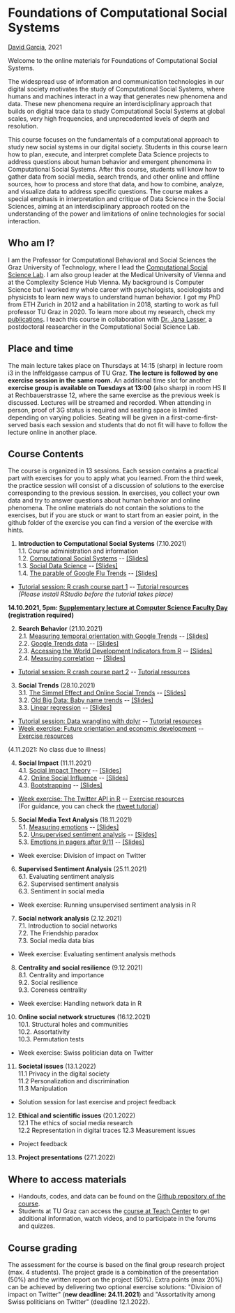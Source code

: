 # Foundations of Computational Social Systems
[David Garcia](http://dgarcia.eu), 2021

Welcome to the online materials for Foundations of Computational Social Systems.

The widespread use of information and communication technologies in our digital society motivates the study of Computational Social Systems, where humans and machines interact in a way that generates new phenomena and data. These new phenomena require an interdisciplinary approach that builds on digital trace data to study Computational Social Systems at global scales, very high frequencies, and unprecedented levels of depth and resolution.

This course focuses on the fundamentals of a computational approach to study new social systems in our digital society. Students in this course learn how to plan, execute, and interpret complete Data Science projects to address questions about human behavior and emergent phenomena in Computational Social Systems. After this course, students will know how to gather data from social media, search trends, and other online and offline sources, how to process and store that data, and how to combine, analyze, and visualize data to address specific questions. The course makes a special emphasis in interpretation and critique of Data Science in the Social Sciences, aiming at an interdisciplinary approach rooted on the understanding of the power and limitations of online technologies for social interaction.

## Who am I?

I am the Professor for Computational Behavioral and Social Sciences the Graz University of Technology, where I lead the [Computational Social Science Lab](http://www.csslab.at). I am also group leader at the Medical University of Vienna and at the Complexity Science Hub Vienna. My background is Computer Science but I worked my whole career with psychologists, sociologists and physicists to learn new ways to understand human behavior. I got my PhD from ETH Zurich in 2012 and a habilitation in 2018, starting to work as full professor TU Graz in 2020. To learn more about my research, check my [publications](https://dgarcia.eu/full-publication-list/). I teach this course in collaboration with [Dr. Jana Lasser](https://janalasser.at/), a postdoctoral reasearcher in the Computational Social Science Lab.

## Place and time

The main lecture takes place on Thursdays at 14:15 (sharp) in lecture room i3 in the Inffeldgasse campus of TU Graz. **The lecture is followed by one exercise session in the same room.** An additional time slot for another **exercise group is available on Tuesdays at 13:00** (also sharp) in room HS II at Rechbauerstrasse 12, where the same exercise as the previous week is discussed. Lectures will be streamed and recorded. When attending in person, proof of 3G status is required and seating space is limited depending on varying policies. Seating will be given in a first-come-first-served basis each session and students that do not fit will have to follow the lecture online in another place.

## Course Contents

The course is organized in 13 sessions. Each session contains a practical part with exercises for you to apply what you learned. From the third week, the practice session will consist of a discussion of solutions to the exercise corresponding to the previous session. In exercises, you collect your own data and try to answer questions about human behavior and online phenomena. The online materials do not contain the solutions to the exercises, but if you are stuck or want to start from an easier point, in the github folder of the exercise you can find a version of the exercise with hints.

1. **Introduction to Computational Social Systems**  (7.10.2021)  
1.1. Course administration and information  
1.2. [Computational Social Systems](https://dgarcia-eu.github.io/FoundationsOfCSS/01_Introduction/011_ComputationalSocialSystems/ComputationalSocialSystems) -- [[Slides]](https://dgarcia-eu.github.io/FoundationsOfCSS/01_Introduction/011_ComputationalSocialSystems/Slides/ComputationalSocialSystems_Slides.html)  
1.3. [Social Data Science](https://dgarcia-eu.github.io/FoundationsOfCSS/01_Introduction/012_SocialDataScience/SocialDataScience) -- [[Slides]](https://dgarcia-eu.github.io/FoundationsOfCSS/01_Introduction/012_SocialDataScience/Slides/Introduction_Slides.html)    
1.4. [The parable of Google Flu Trends](https://dgarcia-eu.github.io/FoundationsOfCSS/01_Introduction/014_GoogleFluTrends/GoogleFluTrends) -- [[Slides]](https://dgarcia-eu.github.io/FoundationsOfCSS/01_Introduction/014_GoogleFluTrends/Slides/GoogleFluTrends_Slides.html)  
- [Tutorial session: R crash course part 1](https://dgarcia-eu.github.io/FoundationsOfCSS/01_Introduction/015_RCrashCourse/RCrashCourse) -- [Tutorial resources](https://downgit.github.io/#/home?url=https://github.com/dgarcia-eu/FoundationsOfCSS/tree/master/01_Introduction/015_RCrashCourse)  
*(Please install RStudio before the tutorial takes place)*

**14.10.2021, 5pm: [Supplementary lecture at Computer Science Faculty Day](https://csbme.tugraz.at/go/facultyday/) (registration required)**

2. **Search Behavior** (21.10.2021)  
2.1. [Measuring temporal orientation with Google Trends](https://dgarcia-eu.github.io/FoundationsOfCSS/02_Search/021_TemporalOrientation/TemporalOrientationGtrends.html) -- [[Slides]](https://dgarcia-eu.github.io/FoundationsOfCSS/02_Search/021_TemporalOrientation/Slides/TemporalOrientationGtrends_Slides.html)     
2.2. [Google Trends data](https://dgarcia-eu.github.io/FoundationsOfCSS/02_Search/022_gtrendsR/gtrendsR.html) -- [[Slides]](https://dgarcia-eu.github.io/FoundationsOfCSS/02_Search/022_gtrendsR/Slides/GTrendsR_Slides.html)    
2.3. [Accessing the World Development Indicators from R](https://dgarcia-eu.github.io/FoundationsOfCSS/02_Search/023_WDI/WDI.html) -- [[Slides]](https://dgarcia-eu.github.io/FoundationsOfCSS/02_Search/023_WDI/Slides/WDI_Slides.html)     
2.4. [Measuring correlation](https://dgarcia-eu.github.io/FoundationsOfCSS/02_Search/024_Correlation/MeasuringCorrelation.html) -- [[Slides]](https://dgarcia-eu.github.io/FoundationsOfCSS/02_Search/024_Correlation/Slides/MeasuringCorrelation_Slides.html)   
- [Tutorial session: R crash course part 2](https://dgarcia-eu.github.io/FoundationsOfCSS/01_Introduction/015_RCrashCourse/RCrashCourse) -- [Tutorial resources](https://downgit.github.io/#/home?url=https://github.com/dgarcia-eu/FoundationsOfCSS/tree/master/01_Introduction/015_RCrashCourse)

3. **Social Trends** (28.10.2021)  
3.1. [The Simmel Effect and Online Social Trends](https://dgarcia-eu.github.io/FoundationsOfCSS/03_SocialTrends/031_SimmelEffect/SimmelEffect.html) -- [[Slides]](https://dgarcia-eu.github.io/FoundationsOfCSS/03_SocialTrends/031_SimmelEffect/Slides/SimmelEffect_Slides.html)  
3.2. [Old Big Data: Baby name trends](https://dgarcia-eu.github.io/FoundationsOfCSS/03_SocialTrends/033_BabyNameTrends/BabyNameTrends.html) -- [[Slides]](https://dgarcia-eu.github.io/FoundationsOfCSS/03_SocialTrends/033_BabyNameTrends/Slides/BabyNameTrends_Slides.html)  
3.3. [Linear regression](https://dgarcia-eu.github.io/FoundationsOfCSS/03_SocialTrends/034_LinearRegression/LinearRegression.html) -- [[Slides]](https://dgarcia-eu.github.io/FoundationsOfCSS/03_SocialTrends/034_LinearRegression/Slides/LinearRegression_Slides.html)  
- [Tutorial session: Data wrangling with dplyr](https://dgarcia-eu.github.io/FoundationsOfCSS/03_SocialTrends/035_dplyrTutorial/dplyr.html) -- [Tutorial resources](https://downgit.github.io/#/home?url=https://github.com/dgarcia-eu/FoundationsOfCSS/tree/master/03_SocialTrends/035_dplyrTutorial)  
- [Week exercise: Future orientation and economic development](https://dgarcia-eu.github.io/FoundationsOfCSS/03_SocialTrends/036_FOIExercise/GDP_FOI.html) -- [Exercise resources](https://downgit.github.io/#/home?url=https://github.com/dgarcia-eu/FoundationsOfCSS/tree/master/03_SocialTrends/036_FOIExercise) 

(4.11.2021: No class due to illness)

4. **Social Impact** (11.11.2021)  
4.1. [Social Impact Theory](https://dgarcia-eu.github.io/FoundationsOfCSS/04_SocialImpact/041_SocialImpactTheory/SIT.html) -- [[Slides]](https://dgarcia-eu.github.io/FoundationsOfCSS/04_SocialImpact/041_SocialImpactTheory/Slides/SIT_Slides.html)   
4.2. [Online Social Influence](https://dgarcia-eu.github.io/FoundationsOfCSS/04_SocialImpact/042_OnlineInfluence/OnlineInfluence.html) -- [[Slides]](https://dgarcia-eu.github.io/FoundationsOfCSS/04_SocialImpact/042_OnlineInfluence/Slides/OnlineInfluence_Slides.html)  
4.3. [Bootstrapping](https://dgarcia-eu.github.io/FoundationsOfCSS/04_SocialImpact/043_Bootstrapping/Bootstrapping.html) -- [[Slides]](https://dgarcia-eu.github.io/FoundationsOfCSS/04_SocialImpact/043_Bootstrapping/Slides/Bootstrapping_Slides.html)  
- [Week exercise: The Twitter API in R](https://dgarcia-eu.github.io/FoundationsOfCSS/04_SocialImpact/044_TwitterAPIExercise/TwitterAPI.html) -- [Exercise resources](https://downgit.github.io/#/home?url=https://github.com/dgarcia-eu/FoundationsOfCSS/tree/master/04_SocialImpact/044_TwitterAPIExercise)   
(For guidance, you can check the [rtweet tutorial](https://dgarcia-eu.github.io/FoundationsOfCSS/04_SocialImpact/046_rtweet/rtweet.html))

5. **Social Media Text Analysis** (18.11.2021)  
5.1. [Measuring emotions](https://dgarcia-eu.github.io/FoundationsOfCSS/05_TextAnalysis/051_MeasuringEmotions/Emotions.html) -- [[Slides]](https://dgarcia-eu.github.io/FoundationsOfCSS/05_TextAnalysis/051_MeasuringEmotions/Slides/Emotions_Slides.html)  
5.2. [Unsupervised sentiment analysis](https://dgarcia-eu.github.io/FoundationsOfCSS/05_TextAnalysis/052_UnsupervisedSentimentAnalysis/UnsupervisedSentimentAnalysis.html) -- [[Slides]](https://dgarcia-eu.github.io/FoundationsOfCSS/05_TextAnalysis/052_UnsupervisedSentimentAnalysis/Slides/UnsupervisedSentimentAnalysis_Slides.html)    
5.3. [Emotions in pagers after 9/11](https://dgarcia-eu.github.io/FoundationsOfCSS/05_TextAnalysis/053_PagerEmotions/PagerEmotions.html) -- [[Slides]](https://dgarcia-eu.github.io/FoundationsOfCSS/05_TextAnalysis/053_PagerEmotions/Slides/PagerEmotions_Slides.html)    
- Week exercise: Division of impact on Twitter

6. **Supervised Sentiment Analysis** (25.11.2021)  
6.1. Evaluating sentiment analysis  
6.2. Supervised sentiment analysis  
6.3. Sentiment in social media  
- Week exercise: Running unsupervised sentiment analysis in R

7. **Social network analysis** (2.12.2021)  
7.1. Introduction to social networks  
7.2. The Friendship paradox  
7.3. Social media data bias  
- Week exercise: Evaluating sentiment analysis methods

8. **Centrality and social resilience** (9.12.2021)  
8.1. Centrality and importance  
9.2. Social resilience  
9.3. Coreness centrality  
- Week exercise: Handling network data in R

10. **Online social network structures** (16.12.2021)  
10.1. Structural holes and communities  
10.2. Assortativity  
10.3. Permutation tests   
- Week exercise: Swiss politician data on Twitter  

11. **Societal issues**  (13.1.2022)  
11.1 Privacy in the digital society  
11.2 Personalization and discrimination  
11.3 Manipulation  
- Solution session for last exercise and project feedback

12. **Ethical and scientific issues** (20.1.2022)  
12.1 The ethics of social media research  
12.2 Representation in digital traces 
12.3 Measurement issues  
- Project feedback

13. **Project presentations** (27.1.2022)  


## Where to access materials

- Handouts, codes, and data can be found on the [Github repository of the course](https://github.com/dgarcia-eu/FoundationsOfCSS).
- Students at TU Graz can access the [course at Teach Center]() to get additional information, watch videos, and to participate in the forums and quizzes.

## Course grading

The assessment for the course is based on the final group research project (max. 4 students). The project grade is a combination of the presentation (50%) and the written report on the project (50%). Extra points (max 20%)  can be achieved by delivering two optional exercise solutions: "Division of impact on Twitter" (**new deadline: 24.11.2021**) and "Assortativity among Swiss politicians on Twitter" (deadline 12.1.2022).